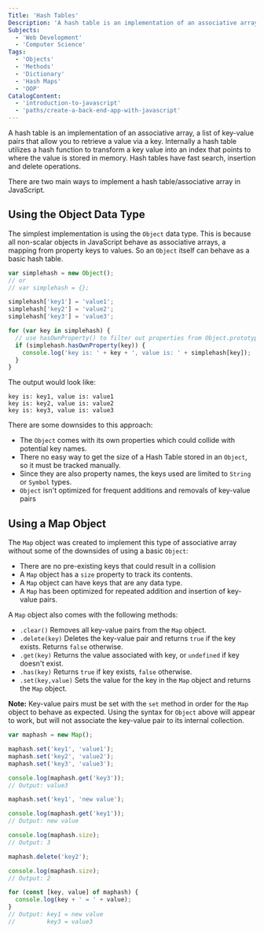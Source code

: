 ```yaml
---
Title: 'Hash Tables'
Description: 'A hash table is an implementation of an associative array, a list of key-value pairs that allow you to retrieve a value via a key. Internally a hash table utilizes a hash function to transform a key value into an index that points to where the value is stored in memory. Hash tables have fast search, insertion and delete operations. There are two main ways to implement a hash table/associative array in JavaScript. The simplest implementation is using the Object data type. This is because all non-scalar objects in JavaScript behave as associative arrays, a mapping from property keys to values. So an Object itself can behave as a basic hash table. javascript var simplehash = new Object(); // or // var simplehash = {};'
Subjects:
  - 'Web Development'
  - 'Computer Science'
Tags:
  - 'Objects'
  - 'Methods'
  - 'Dictionary'
  - 'Hash Maps'
  - 'OOP'
CatalogContent:
  - 'introduction-to-javascript'
  - 'paths/create-a-back-end-app-with-javascript'
---
```


A hash table is an implementation of an associative array, a list of key-value pairs that allow you to retrieve a value via a key. Internally a hash table utilizes a hash function to transform a key value into an index that points to where the value is stored in memory. Hash tables have fast search, insertion and delete operations.

There are two main ways to implement a hash table/associative array in JavaScript.

## Using the Object Data Type

The simplest implementation is using the `Object` data type. This is because all non-scalar objects in JavaScript behave as associative arrays, a mapping from property keys to values. So an `Object` itself can behave as a basic hash table.

```javascript
var simplehash = new Object();
// or
// var simplehash = {};

simplehash['key1'] = 'value1';
simplehash['key2'] = 'value2';
simplehash['key3'] = 'value3';

for (var key in simplehash) {
  // use hasOwnProperty() to filter out properties from Object.prototype
  if (simplehash.hasOwnProperty(key)) {
    console.log('key is: ' + key + ', value is: ' + simplehash[key]);
  }
}
```

The output would look like:

```shell
key is: key1, value is: value1
key is: key2, value is: value2
key is: key3, value is: value3
```

There are some downsides to this approach:

- The `Object` comes with its own properties which could collide with potential key names.
- There no easy way to get the size of a Hash Table stored in an `Object`, so it must be tracked manually.
- Since they are also property names, the keys used are limited to `String` or `Symbol` types.
- `Object` isn't optimized for frequent additions and removals of key-value pairs

## Using a Map Object

The `Map` object was created to implement this type of associative array without some of the downsides of using a basic `Object`:

- There are no pre-existing keys that could result in a collision
- A `Map` object has a `size` property to track its contents.
- A `Map` object can have keys that are any data type.
- A `Map` has been optimized for repeated addition and insertion of key-value pairs.

A `Map` object also comes with the following methods:

- `.clear()` Removes all key-value pairs from the `Map` object.
- `.delete(key)` Deletes the key-value pair and returns `true` if the key exists. Returns `false` otherwise.
- `.get(key)` Returns the value associated with key, or `undefined` if key doesn't exist.
- `.has(key)` Returns `true` if key exists, `false` otherwise.
- `.set(key,value)` Sets the value for the key in the `Map` object and returns the `Map` object.

**Note:** Key-value pairs must be set with the `set` method in order for the `Map` object to behave as expected. Using the syntax for `Object` above will appear to work, but will not associate the key-value pair to its internal collection.

```javascript
var maphash = new Map();

maphash.set('key1', 'value1');
maphash.set('key2', 'value2');
maphash.set('key3', 'value3');

console.log(maphash.get('key3'));
// Output: value3

maphash.set('key1', 'new value');

console.log(maphash.get('key1'));
// Output: new value

console.log(maphash.size);
// Output: 3

maphash.delete('key2');

console.log(maphash.size);
// Output: 2

for (const [key, value] of maphash) {
  console.log(key + ' = ' + value);
}
// Output: key1 = new value
//         key3 = value3
```
